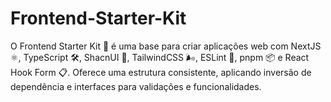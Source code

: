 # Frontend-Starter-Kit

O Frontend Starter Kit 🚀 é uma base para criar aplicações web com NextJS ⚛️, TypeScript 🛠️, ShacnUI 🎨, TailwindCSS 🌬️, ESLint 📏, pnpm 📦 e React Hook Form 📋. Oferece uma estrutura consistente, aplicando inversão de dependência e interfaces para validações e funcionalidades.
